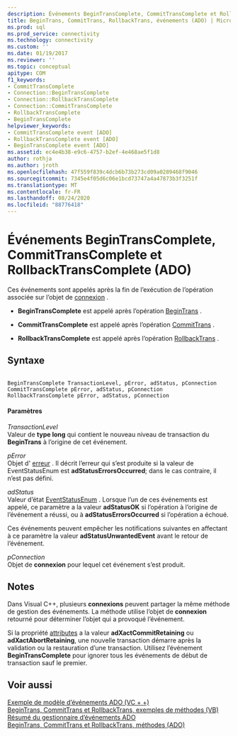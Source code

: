 ```yaml
---
description: Événements BeginTransComplete, CommitTransComplete et RollbackTransComplete (ADO)
title: BeginTrans, CommitTrans, RollbackTrans, événements (ADO) | Microsoft Docs
ms.prod: sql
ms.prod_service: connectivity
ms.technology: connectivity
ms.custom: ''
ms.date: 01/19/2017
ms.reviewer: ''
ms.topic: conceptual
apitype: COM
f1_keywords:
- CommitTransComplete
- Connection::BeginTransComplete
- Connection::RollbackTransComplete
- Connection::CommitTransComplete
- RollbackTransComplete
- BeginTransComplete
helpviewer_keywords:
- CommitTransComplete event [ADO]
- RollbackTransComplete event [ADO]
- BeginTransComplete event [ADO]
ms.assetid: ec4e4b38-e9c6-4757-b2ef-4e468ae5f1d8
author: rothja
ms.author: jroth
ms.openlocfilehash: 47f559f839c4dcb6b73b273cd09a0289468f9046
ms.sourcegitcommit: 7345e4f05d6c06e1bcd73747a4a47873b3f3251f
ms.translationtype: MT
ms.contentlocale: fr-FR
ms.lasthandoff: 08/24/2020
ms.locfileid: "88776418"
---
```

# <a name="begintranscomplete-committranscomplete-and-rollbacktranscomplete-events-ado"></a>Événements BeginTransComplete, CommitTransComplete et RollbackTransComplete (ADO)
Ces événements sont appelés après la fin de l’exécution de l’opération associée sur l’objet de [connexion](./connection-object-ado.md) .  
  
-   **BeginTransComplete** est appelé après l’opération [BeginTrans](./begintrans-committrans-and-rollbacktrans-methods-ado.md) .  
  
-   **CommitTransComplete** est appelé après l’opération [CommitTrans](./begintrans-committrans-and-rollbacktrans-methods-ado.md) .  
  
-   **RollbackTransComplete** est appelé après l’opération [RollbackTrans](./begintrans-committrans-and-rollbacktrans-methods-ado.md) .  
  
## <a name="syntax"></a>Syntaxe  
  
```  
  
BeginTransComplete TransactionLevel, pError, adStatus, pConnection  
CommitTransComplete pError, adStatus, pConnection  
RollbackTransComplete pError, adStatus, pConnection  
```  
  
#### <a name="parameters"></a>Paramètres  
 *TransactionLevel*  
 Valeur de **type long** qui contient le nouveau niveau de transaction du **BeginTrans** à l’origine de cet événement.  
  
 *pError*  
 Objet d' [erreur](./error-object.md) . Il décrit l’erreur qui s’est produite si la valeur de EventStatusEnum est **adStatusErrorsOccurred**; dans le cas contraire, il n’est pas défini.  
  
 *adStatus*  
 Valeur d’état [EventStatusEnum](./eventstatusenum.md) . Lorsque l’un de ces événements est appelé, ce paramètre a la valeur **adStatusOK** si l’opération à l’origine de l’événement a réussi, ou à **adStatusErrorsOccurred** si l’opération a échoué.  
  
 Ces événements peuvent empêcher les notifications suivantes en affectant à ce paramètre la valeur **adStatusUnwantedEvent** avant le retour de l’événement.  
  
 *pConnection*  
 Objet de **connexion** pour lequel cet événement s’est produit.  
  
## <a name="remarks"></a>Notes  
 Dans Visual C++, plusieurs **connexions** peuvent partager la même méthode de gestion des événements. La méthode utilise l’objet de **connexion** retourné pour déterminer l’objet qui a provoqué l’événement.  
  
 Si la propriété [attributes](./attributes-property-ado.md) a la valeur **adXactCommitRetaining** ou **adXactAbortRetaining**, une nouvelle transaction démarre après la validation ou la restauration d’une transaction. Utilisez l’événement **BeginTransComplete** pour ignorer tous les événements de début de transaction sauf le premier.  
  
## <a name="see-also"></a>Voir aussi  
 [Exemple de modèle d’événements ADO (VC + +)](./ado-events-model-example-vc.md)   
 [BeginTrans, CommitTrans et RollbackTrans, exemples de méthodes (VB)](./begintrans-committrans-and-rollbacktrans-methods-example-vb.md)   
 [Résumé du gestionnaire d’événements ADO](../../guide/data/ado-event-handler-summary.md)   
 [BeginTrans, CommitTrans et RollbackTrans, méthodes (ADO)](./begintrans-committrans-and-rollbacktrans-methods-ado.md)